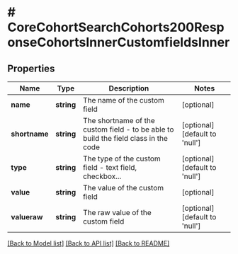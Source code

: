 # # CoreCohortSearchCohorts200ResponseCohortsInnerCustomfieldsInner

## Properties

Name | Type | Description | Notes
------------ | ------------- | ------------- | -------------
**name** | **string** | The name of the custom field | [optional]
**shortname** | **string** | The shortname of the custom field - to be able to build the field class in the code | [optional] [default to 'null']
**type** | **string** | The type of the custom field - text field, checkbox... | [optional] [default to 'null']
**value** | **string** | The value of the custom field | [optional]
**valueraw** | **string** | The raw value of the custom field | [optional] [default to 'null']

[[Back to Model list]](../../README.md#models) [[Back to API list]](../../README.md#endpoints) [[Back to README]](../../README.md)
